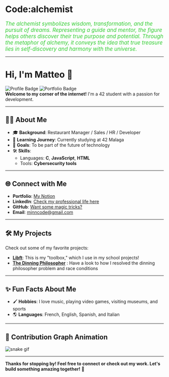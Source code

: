 # Code:alchemist

<span style="color: limegreen; font-size: 1.2em; font-style: italic;">
The alchemist symbolizes wisdom, transformation, and the pursuit of dreams. Representing a guide and mentor, the figure helps others discover their true purpose and potential. Through the metaphor of alchemy, it conveys the idea that true treasure lies in self-discovery and harmony with the universe.
</span>

---

# Hi, I'm Matteo 👋

![Profile Badge](https://img.shields.io/badge/-Developer-blue) ![Portfolio Badge](https://img.shields.io/badge/-Portfolio-orange)  
**Welcome to my corner of the internet!** I'm a 42 student with a passion for development.  

---

## 👨‍💻 About Me

- 🎓 **Background**: Restaurant Manager / Sales / HR / Developer  
- 🌱 **Learning Journey**: Currently studying at 42 Malaga  
- 🎯 **Goals**: To be part of the future of technology  
- 🛠️ **Skills**:  
  - Languages: **C**, **JavaScript**, **HTML**  
  - Tools: **Cybersecurity tools**

---

## 🌐 Connect with Me

- **Portfolio**: [My Notion](https://mjnn.notion.site/Home-efa120f4990b47a591505e232ce90f47?pvs=4)  
- **LinkedIn**: [Check my professional life here](https://linkedin.com/in/matteo-jeannin-41045b214)  
- **GitHub**: [Want some magic tricks?](https://github.com/Maj-e)  
- **Email**: [mjnncode@gmail.com](mailto:mjnncode@gmail.com)  

---

## 🛠️ My Projects

Check out some of my favorite projects:

- **[Libft](https://github.com/Maj-e/libft)**: This is my "toolbox," which I use in my school projects!
- **[The Dinning Philosopher](https://github.com/Maj-e/The-dinning-Philosopher)** : Have a look to how I resolved the dinning philosopher problem and race conditions


---

## ✨ Fun Facts About Me

- 🖌️ **Hobbies**: I love music, playing video games, visiting museums, and sports  
- 🌎 **Languages**: French, English, Spanish, and Italian  

---

## 🐍 Contribution Graph Animation

![snake gif](https://github.com/Maj-e/Maj-e/raw/output/github-contribution-grid-snake.svg)

---

**Thanks for stopping by! Feel free to connect or check out my work. Let's build something amazing together!** 🚀

